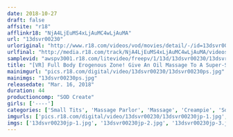 ```yaml
---
date: 2018-10-27
draft: false
affsite: "r18"
afflinkr18: "NjA4LjEuMS4xLjAuMC4wLjAuMA"
url: "13dsvr00230"
urloriginal: "http://www.r18.com/videos/vod/movies/detail/-/id=13dsvr00230"
urlfinal: "http://media.r18.com/track/NjA4LjEuMS4xLjAuMC4wLjAuMA/videos/vod/movies/detail/-/id=13dsvr00230"
samplevid: "awspv3001.r18.com/litevideo/freepv/1/13d/13dsvr00230/13dsvr00230_dmb_w.mp4"
title: "[VR] Full Body Erogenous Zone! Give An Oil Massage To A Super-Sensitive, Barely Legal Babe. The Mere Sensation Of Oil Dripping Onto Her Skin Makes Her Whole Body Quiver. Play With Her Pussy To Make Her Squirt Over And Over, Till She Nearly Passes Out! And After Making Her Cum Again And Again, She Begs For Cock..."
mainimgurl: "pics.r18.com/digital/video/13dsvr00230/13dsvr00230ps.jpg"
mainimgs: "13dsvr00230ps.jpg"
releasedate: "Mar. 16, 2018"
duration: 44
productioncomp: "SOD Create"
girls: ['----']
categories: ['Small Tits', 'Massage Parlor', 'Massage', 'Creampie', 'Squirting', 'VR Exclusive']
imgurls: ['pics.r18.com/digital/video/13dsvr00230/13dsvr00230jp-1.jpg', 'pics.r18.com/digital/video/13dsvr00230/13dsvr00230jp-2.jpg', 'pics.r18.com/digital/video/13dsvr00230/13dsvr00230jp-3.jpg', 'pics.r18.com/digital/video/13dsvr00230/13dsvr00230jp-4.jpg', 'pics.r18.com/digital/video/13dsvr00230/13dsvr00230jp-5.jpg', 'pics.r18.com/digital/video/13dsvr00230/13dsvr00230jp-6.jpg', 'pics.r18.com/digital/video/13dsvr00230/13dsvr00230jp-7.jpg', 'pics.r18.com/digital/video/13dsvr00230/13dsvr00230jp-8.jpg', 'pics.r18.com/digital/video/13dsvr00230/13dsvr00230jp-9.jpg', 'pics.r18.com/digital/video/13dsvr00230/13dsvr00230jp-10.jpg', 'pics.r18.com/digital/video/13dsvr00230/13dsvr00230jp-11.jpg', 'pics.r18.com/digital/video/13dsvr00230/13dsvr00230jp-12.jpg', 'pics.r18.com/digital/video/13dsvr00230/13dsvr00230jp-13.jpg', 'pics.r18.com/digital/video/13dsvr00230/13dsvr00230jp-14.jpg', 'pics.r18.com/digital/video/13dsvr00230/13dsvr00230jp-15.jpg', 'pics.r18.com/digital/video/13dsvr00230/13dsvr00230jp-16.jpg', 'pics.r18.com/digital/video/13dsvr00230/13dsvr00230jp-17.jpg', 'pics.r18.com/digital/video/13dsvr00230/13dsvr00230jp-18.jpg', 'pics.r18.com/digital/video/13dsvr00230/13dsvr00230jp-19.jpg', 'pics.r18.com/digital/video/13dsvr00230/13dsvr00230jp-20.jpg']
imgs: ['13dsvr00230jp-1.jpg', '13dsvr00230jp-2.jpg', '13dsvr00230jp-3.jpg', '13dsvr00230jp-4.jpg', '13dsvr00230jp-5.jpg', '13dsvr00230jp-6.jpg', '13dsvr00230jp-7.jpg', '13dsvr00230jp-8.jpg', '13dsvr00230jp-9.jpg', '13dsvr00230jp-10.jpg', '13dsvr00230jp-11.jpg', '13dsvr00230jp-12.jpg', '13dsvr00230jp-13.jpg', '13dsvr00230jp-14.jpg', '13dsvr00230jp-15.jpg', '13dsvr00230jp-16.jpg', '13dsvr00230jp-17.jpg', '13dsvr00230jp-18.jpg', '13dsvr00230jp-19.jpg', '13dsvr00230jp-20.jpg']
---
```

